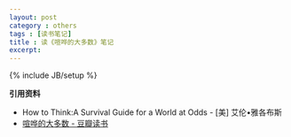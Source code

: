 ```yaml
---
layout: post
category : others
tags : [读书笔记]
title : 读《喧哗的大多数》笔记
excerpt: 
---
```


{% include JB/setup %}



**引用资料**

* How to Think:A Survival Guide for a World at Odds - [美] 艾伦•雅各布斯
* [喧哗的大多数 - 豆瓣读书](https://book.douban.com/subject/34951374/)